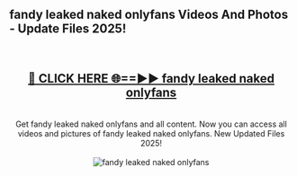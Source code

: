 <h2>fandy leaked naked onlyfans Videos And Photos - Update Files 2025!</h2>
<br>
<div align="center">
<h2><a href="https://linkcuts.com/hfmhzwbr" rel="nofollow">🔴 CLICK HERE 🌐==►► fandy leaked naked onlyfans</a></h2>
<br>
Get fandy leaked naked onlyfans and all content. Now you can access all videos and pictures of fandy leaked naked onlyfans. New Updated Files 2025!
<br>
<br>
<a href="https://linkcuts.com/hfmhzwbr" rel="nofollow" data-target="animated-image.originalLink"><img src="https://i.ibb.co.com/WyWwxjT/player-gif2.gif" alt="fandy leaked naked onlyfans" style="max-width: 100%; display: inline-block;" data-target="animated-image.originalImage"></a>
</div>
<br>
